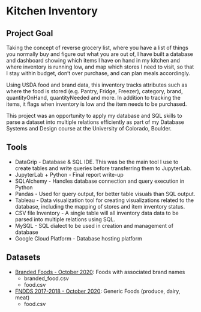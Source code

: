 # Kitchen Inventory

## Project Goal
Taking the concept of reverse grocery list, where you have a list of things you normally buy and figure out what you are out of, I have built a database and dashboard showing which items I have on hand in my kitchen and where inventory is running low, and map which stores I need to visit, so that I stay within budget, don’t over purchase, and can plan meals accordingly. 

Using USDA food and brand data, this inventory tracks attributes such as where the food is stored (e.g. Pantry, Fridge, Freezer), category, brand, quantityOnHand, quantityNeeded and more. In addition to tracking the items, it flags when inventory is low and the item needs to be purchased.  

This project was an opportunity to apply my database and SQL skills to parse a dataset into multiple relations efficiently as part of my Database Systems and Design course at the University of Colorado, Boulder.

## Tools
- DataGrip - Database & SQL IDE.  This was be the main tool I use to create tables and write queries before transferring them to JupyterLab.
- JupyterLab + Python - Final report write-up
- SQLAlchemy - Handles database connection and query execution in Python
- Pandas - Used for query output, for better table visuals than SQL output.
- Tableau - Data visualization tool for creating visualizations related to the database, including the mapping of stores and item inventory status.
- CSV file Inventory -  A single table will all inventory data data to be parsed into multiple relations using SQL.
- MySQL - SQL dialect to be used in creation and management of database
- Google Cloud Platform - Database hosting platform

## Datasets
- [Branded Foods - October 2020](https://fdc.nal.usda.gov/download-datasets.html): Foods with associated brand names
    - branded_food.csv
    - food.csv
- [FNDDS 2017-2018 - October 2020](https://fdc.nal.usda.gov/download-datasets.html): Generic Foods (produce, dairy, meat)
    - food.csv
